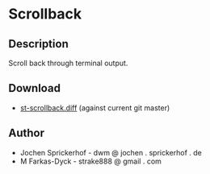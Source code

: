 # Scrollback

## Description

Scroll back through terminal output.

## Download

* [st-scrollback.diff](st-scrollback.diff) (against current git master)

## Author

 * Jochen Sprickerhof - dwm @ jochen . sprickerhof . de
 * M Farkas-Dyck - strake888 @ gmail . com
